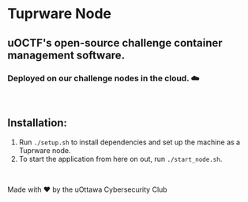 # Tuprware Node

## uOCTF's open-source challenge container management software. 

### Deployed on our challenge nodes in the cloud. ☁️

<br>

## Installation:
1. Run `./setup.sh` to install dependencies and set up the machine as a Tuprware node.
2. To start the application from here on out, run `./start_node.sh`. 

<br>

Made with ❤️ by the uOttawa Cybersecurity Club

